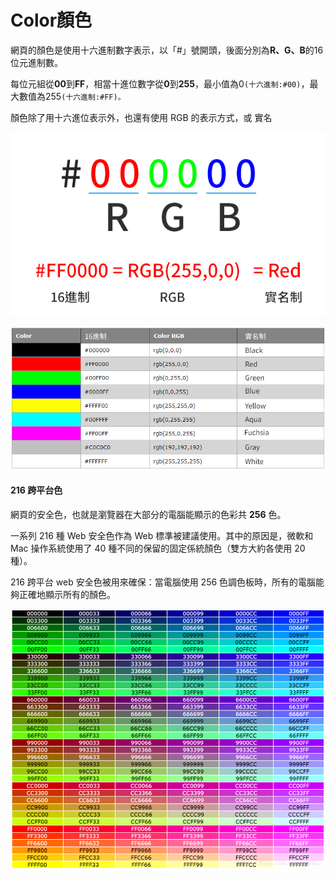 # Color顏色

網頁的顏色是使用十六進制數字表示，以「\#」號開頭，後面分別為**R、G、B**的16位元進制數。

每位元組從**00**到**FF**，相當十進位數字從**0**到**255**，最小值為0`(十六進制:#00)`，最大數值為255`(十六進制:#FF)。`

顏色除了用十六進位表示外，也還有使用 RGB 的表示方式，或 實名

![](../.gitbook/assets/rgb.jpg)

![](../.gitbook/assets/2.jpg)

#### 216 跨平台色

網頁的安全色，也就是瀏覽器在大部分的電腦能顯示的色彩共 **256** 色。

一系列 216 種 Web 安全色作為 Web 標準被建議使用。其中的原因是，微軟和 Mac 操作系統使用了 40 種不同的保留的固定係統顏色（雙方大約各使用 20 種）。

216 跨平台 web 安全色被用來確保：當電腦使用 256 色調色板時，所有的電腦能夠正確地顯示所有的顏色。

![](../.gitbook/assets/image%20%283%29.png)

